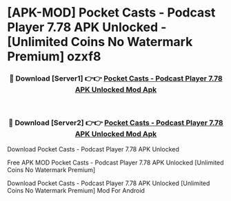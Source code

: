 # [APK-MOD] Pocket Casts - Podcast Player 7.78 APK Unlocked - [Unlimited Coins No Watermark Premium] ozxf8



<div align="center">
<h3>🔴 Download [Server1] 👉👉 <a href="https://momento.my/?title=Pocket_Casts_-_Podcast_Player_7.78_APK_Unlocked">Pocket Casts - Podcast Player 7.78 APK Unlocked Mod Apk</a></h3><br>

<h3>🔴 Download [Server2] 👉👉 <a href="https://momento.my/?title=Pocket_Casts_-_Podcast_Player_7.78_APK_Unlocked">Pocket Casts - Podcast Player 7.78 APK Unlocked Mod Apk</a></h3>
</div>



Download Pocket Casts - Podcast Player 7.78 APK Unlocked 

Free APK MOD Pocket Casts - Podcast Player 7.78 APK Unlocked [Unlimited Coins No Watermark Premium]

Download Pocket Casts - Podcast Player 7.78 APK Unlocked [Unlimited Coins No Watermark Premium] Mod For Android
